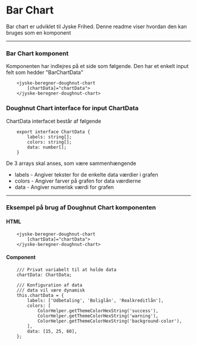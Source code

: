 # Bar Chart

Bar chart er udviklet til Jyske Frihed. Denne readme viser hvordan den kan bruges som en komponent

---

### Bar Chart komponent

Komponenten har indlejres på et side som følgende. Den har et enkelt input felt som hedder "BarChartData"

```
    <jyske-beregner-doughnut-chart
        [chartData]="chartData">
    </jyske-beregner-doughnut-chart>
```

### Doughnut Chart interface for input ChartData

ChartData interfacet består af følgende

```
    export interface ChartData {
        labels: string[];
        colors: string[];
        data: number[];
    }
```

De 3 arrays skal anses, som være sammenhængende

- labels - Angiver tekster for de enkelte data værdier i grafen
- colors - Angiver farver på grafen for data værdierne
- data - Angiver numerisk værdi for grafen

---

### Eksempel på brug af Doughnut Chart komponenten

#### HTML

```
    <jyske-beregner-doughnut-chart
        [chartData]="chartData">
    </jyske-beregner-doughnut-chart>
```

#### Component

```
    /// Privat variabelt til at holde data
    chartData: ChartData;

    /// Konfiguration af data
    /// data vil være dynamisk
    this.chartData = {
        labels: ['Udbetaling', 'Boliglån', 'Realkreditlån'],
        colors: [
            ColorHelper.getThemeColorHexString('success'),
            ColorHelper.getThemeColorHexString('warning'),
            ColorHelper.getThemeColorHexString('background-color'),
        ],
        data: [15, 25, 60],
    };
```
